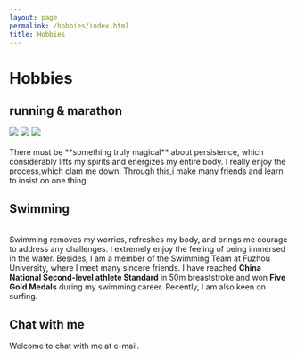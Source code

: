 ```yaml
---
layout: page
permalink: /hobbies/index.html
title: Hobbies
---
```


# Hobbies

## running & marathon

<div class="third">
<img src="/images/run1.JPG">
<img src="/images/run2.JPG">
<img src="/images/run3.JPG">
</div>
<br>There must be **something truly magical** about persistence, which considerably lifts my spirits and energizes my entire body. I really enjoy the process,which clam me down. Through this,i make many friends and learn to insist on one thing.



## Swimming 

<br>Swimming removes my worries, refreshes my body, and brings me courage to address any challenges. I extremely enjoy the feeling of being immersed in the water. Besides, I am a member of the Swimming Team at Fuzhou University, where I meet many sincere friends. I have reached **China National Second-level athlete Standard** in 50m breaststroke and won **Five Gold Medals** during my swimming career. Recently, I am also keen on surfing.





## Chat with me

Welcome to chat with me at e-mail.

<!-- Calendly inline widget begin -->

<div class="calendly-inline-widget" data-url="https://calendly.com/lancecai/meet-with-lance" style="min-width:320px;height:630px;"></div>
<script type="text/javascript" src="https://assets.calendly.com/assets/external/widget.js" async></script>
<!-- Calendly inline widget end -->

